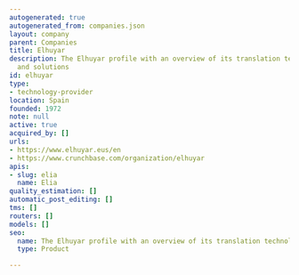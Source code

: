 ```yaml
---
autogenerated: true
autogenerated_from: companies.json
layout: company
parent: Companies
title: Elhuyar
description: The Elhuyar profile with an overview of its translation technologies
  and solutions
id: elhuyar
type:
- technology-provider
location: Spain
founded: 1972
note: null
active: true
acquired_by: []
urls:
- https://www.elhuyar.eus/en
- https://www.crunchbase.com/organization/elhuyar
apis:
- slug: elia
  name: Elia
quality_estimation: []
automatic_post_editing: []
tms: []
routers: []
models: []
seo:
  name: The Elhuyar profile with an overview of its translation technologies and solutions
  type: Product

---
```



